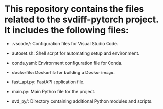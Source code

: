 # This repository contains the files related to the svdiff-pytorch project. It includes the following files:

* .vscode/: Configuration files for Visual Studio Code.

* autoset.sh: Shell script for automating setup and environment.

* conda.yaml: Environment configuration file for Conda.

* dockerfile: Dockerfile for building a Docker image.

* fast_api.py: FastAPI application file.

* main.py: Main Python file for the project.

* svd_py/: Directory containing additional Python modules and scripts.
